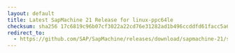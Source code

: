 ```yaml
---
layout: default
title: Latest SapMachine 21 Release for linux-ppc64le
checksum: sha256 17c6819c96b07cf3022a22cd76e31282ad1b496ccddfd61facc5a64939ca894c
redirect_to:
  - https://github.com/SAP/SapMachine/releases/download/sapmachine-21/sapmachine-jre-21_linux-ppc64le_bin.tar.gz
---
```

